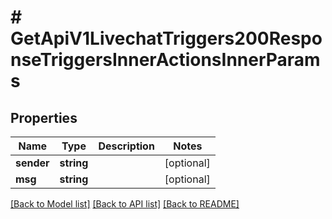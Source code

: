 # # GetApiV1LivechatTriggers200ResponseTriggersInnerActionsInnerParams

## Properties

Name | Type | Description | Notes
------------ | ------------- | ------------- | -------------
**sender** | **string** |  | [optional]
**msg** | **string** |  | [optional]

[[Back to Model list]](../../README.md#models) [[Back to API list]](../../README.md#endpoints) [[Back to README]](../../README.md)
